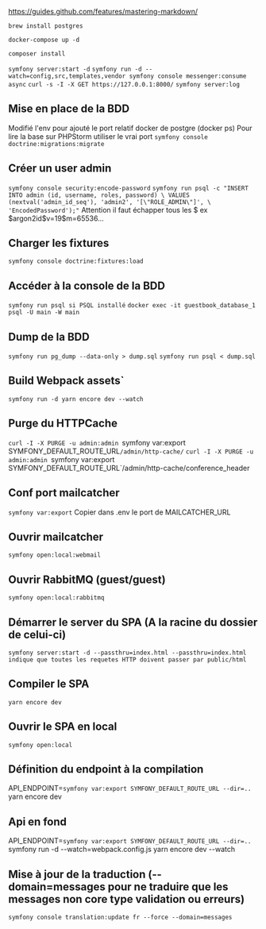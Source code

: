 https://guides.github.com/features/mastering-markdown/

`brew install postgres`

`docker-compose up -d`

`composer install`

`symfony server:start -d`
`symfony run -d --watch=config,src,templates,vendor symfony console messenger:consume async`
`curl -s -I -X GET https://127.0.0.1:8000/`
`symfony server:log`

## Mise en place de la BDD
Modifié l'env pour ajouté le port relatif docker de postgre (docker ps)
Pour lire la base sur PHPStorm utiliser le vrai port
`symfony console doctrine:migrations:migrate`

## Créer un user admin
`symfony console security:encode-password`
`symfony run psql -c "INSERT INTO admin (id, username, roles, password) \
  VALUES (nextval('admin_id_seq'), 'admin2', '[\"ROLE_ADMIN\"]', \
'EncodedPassword');"`
Attention il faut échapper tous les $ ex \$argon2id\$v=19\$m=65536...

## Charger les fixtures
`symfony console doctrine:fixtures:load`

## Accéder à la console de la BDD
`symfony run psql si PSQL installé`
`docker exec -it guestbook_database_1 psql -U main -W main`

## Dump de la BDD
`symfony run pg_dump --data-only > dump.sql`
`symfony run psql < dump.sql`

## Build Webpack assets`
`symfony run -d yarn encore dev --watch`

## Purge du HTTPCache
`curl -I -X PURGE -u admin:admin `symfony var:export SYMFONY_DEFAULT_ROUTE_URL`/admin/http-cache/`
`curl -I -X PURGE -u admin:admin `symfony var:export SYMFONY_DEFAULT_ROUTE_URL`/admin/http-cache/conference_header

## Conf port mailcatcher
`symfony var:export`
Copier dans .env le port de MAILCATCHER_URL

## Ouvrir mailcatcher
`symfony open:local:webmail`

## Ouvrir RabbitMQ (guest/guest)
`symfony open:local:rabbitmq`


## Démarrer le server du SPA (A la racine du dossier de celui-ci)
`symfony server:start -d --passthru=index.html
--passthru=index.html indique que toutes les requetes HTTP doivent passer par public/html`

## Compiler le SPA
`yarn encore dev`

## Ouvrir le SPA en local
`symfony open:local`

## Définition du endpoint à la compilation
API_ENDPOINT=`symfony var:export SYMFONY_DEFAULT_ROUTE_URL --dir=..` yarn encore dev

## Api en fond
API_ENDPOINT=`symfony var:export SYMFONY_DEFAULT_ROUTE_URL --dir=..` symfony run -d --watch=webpack.config.js yarn encore dev --watch

## Mise à jour de la traduction (--domain=messages pour ne traduire que les messages non core type validation ou erreurs)
`symfony console translation:update fr --force --domain=messages`